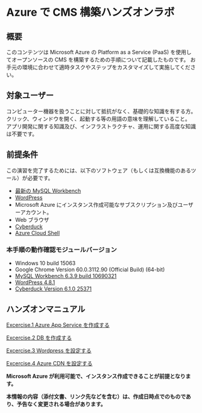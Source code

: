 # Azure で CMS 構築ハンズオンラボ

## 概要
このコンテンツは Microsoft Azure の Platform as a Service (PaaS) を使用してオープンソースの CMS を構築するための手順について記載したものです。
お手元の環境に合わせて適時タスクやステップをカスタマイズして実施してください。

## 対象ユーザー
コンピューター機器を扱うことに対して抵抗がなく、基礎的な知識を有する方。
クリック、ウィンドウを開く、起動する等の用語の意味を理解していること。
アプリ開発に関する知識及び、インフラストラクチャ、運用に関する高度な知識は不要です。

## 前提条件
この演習を完了するためには、以下のソフトウェア（もしくは互換機能のあるツール）が必要です。

* [最新の MySQL Workbench](https://dev.mysql.com/downloads/workbench/)
* [WordPress](https://wordpress.org/download/)
* Microsoft Azure にインスタンス作成可能なサブスクリプション及びユーザーアカウント。
* Web ブラウザ
* [Cyberduck](https://cyberduck.io/)
* [Azure Cloud Shell](https://docs.microsoft.com/ja-jp/azure/cloud-shell/overview)

### 本手順の動作確認モジュールバージョン
* Windows 10 build 15063
* Google Chrome Version 60.0.3112.90 (Official Build) (64-bit)
* [MySQL Workbench 6.3.9 build 10690321](https://dev.mysql.com/downloads/workbench/)
* [WordPress 4.8.1](https://wordpress.org/download/)
* [Cyberduck Version 6.1.0 25371](https://cyberduck.io/)

## ハンズオンマニュアル
[Excercise.1 Azure App Service を作成する](./MySQL/Excercise1-CreateServices.md)

[Excercise.2 DB を作成する](./MySQL/Excercise2-CreateDB.md)

[Excercise.3 Wordpress を設定する](./MySQL/Excercise3-SetUpWP.md)

[Excercise.4 Azure CDN を設定する](./MySQL/Excercise4-CDNSetUp.md)

__Microsoft Azure が利用可能で、インスタンス作成できることが前提となります。__

__本情報の内容（添付文書、リンク先などを含む）は、作成日時点でのものであり、予告なく変更される場合があります。__
